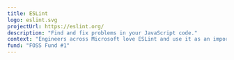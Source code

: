 ```yaml
---
title: ESLint
logo: eslint.svg
projectUrl: https://eslint.org/
description: "Find and fix problems in your JavaScript code."
context: "Engineers across Microsoft love ESLint and use it as an important part of their inner dev loop. ESLint makes the JavaScript and TypeScript world more consistent and helps everyone be more efficient in delivering value."
fund: "FOSS Fund #1"
---
```

